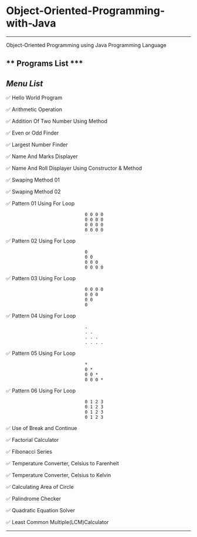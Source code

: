 # Object-Oriented-Programming-with-Java
----------------------------------------
Object-Oriented Programming using Java Programming Language

** Programs List ***
---------------------------------
***Menu List***
---------------------------------

✅ Hello World Program

✅ Arithmetic Operation

✅ Addition Of Two Number Using Method

✅ Even or Odd Finder

✅ Largest Number Finder

✅ Name And Marks Displayer

✅ Name And Roll Displayer Using Constructor & Method

✅ Swaping Method 01

✅ Swaping Method 02

✅ Pattern 01 Using For Loop

                                  0 0 0 0  
                                  0 0 0 0  
                                  0 0 0 0  
                                  0 0 0 0

✅ Pattern 02 Using For Loop

                                  0  
                                  0 0  
                                  0 0 0  
                                  0 0 0 0  


✅ Pattern 03 Using For Loop

                                  0 0 0 0  
                                  0 0 0  
                                  0 0  
                                  0  

✅ Pattern 04 Using For Loop

                                  .  
                                  . .  
                                  . . .  
                                  . . . .

✅ Pattern 05 Using For Loop

                                  * 
                                  0 * 
                                  0 0 * 
                                  0 0 0 * 

✅ Pattern 06 Using For Loop

                                  0 1 2 3  
                                  0 1 2 3  
                                  0 1 2 3  
                                  0 1 2 3 

✅ Use of Break and Continue

✅ Factorial Calculator

✅ Fibonacci Series

✅ Temperature Converter, Celsius to Farenheit

✅ Temperature Converter, Celsius to Kelvin

✅ Calculating Area of Circle

✅ Palindrome Checker

✅ Quadratic Equation Solver

✅ Least Common Multiple(LCM)Calculator

-----------------------------------

